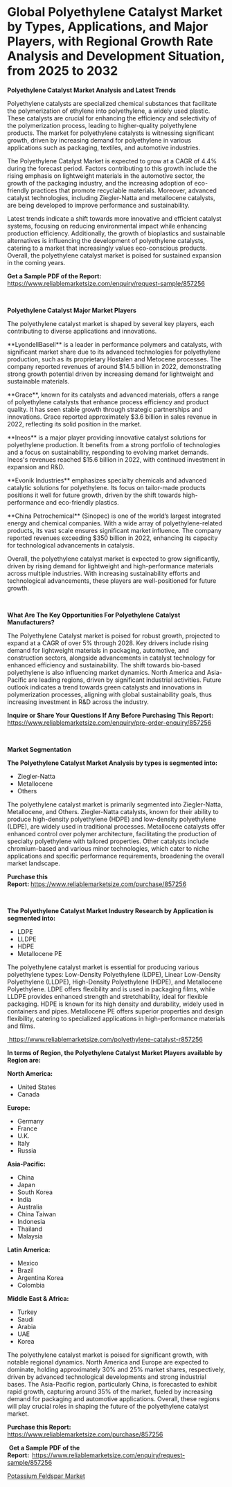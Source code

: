 <p><h1>Global Polyethylene Catalyst Market by Types, Applications, and Major Players, with Regional Growth Rate Analysis and Development Situation, from 2025 to 2032</h1></p><p><strong>Polyethylene Catalyst Market Analysis and Latest Trends</strong></p>
<p><p>Polyethylene catalysts are specialized chemical substances that facilitate the polymerization of ethylene into polyethylene, a widely used plastic. These catalysts are crucial for enhancing the efficiency and selectivity of the polymerization process, leading to higher-quality polyethylene products. The market for polyethylene catalysts is witnessing significant growth, driven by increasing demand for polyethylene in various applications such as packaging, textiles, and automotive industries.</p><p>The Polyethylene Catalyst Market is expected to grow at a CAGR of 4.4% during the forecast period. Factors contributing to this growth include the rising emphasis on lightweight materials in the automotive sector, the growth of the packaging industry, and the increasing adoption of eco-friendly practices that promote recyclable materials. Moreover, advanced catalyst technologies, including Ziegler-Natta and metallocene catalysts, are being developed to improve performance and sustainability.</p><p>Latest trends indicate a shift towards more innovative and efficient catalyst systems, focusing on reducing environmental impact while enhancing production efficiency. Additionally, the growth of bioplastics and sustainable alternatives is influencing the development of polyethylene catalysts, catering to a market that increasingly values eco-conscious products. Overall, the polyethylene catalyst market is poised for sustained expansion in the coming years.</p></p>
<p><strong>Get a Sample PDF of the Report:&nbsp;</strong> <a href="https://www.reliablemarketsize.com/enquiry/request-sample/857256?utm_campaign=2747&utm_medium=2&utm_source=Github&utm_content=ia&utm_term=01042025&utm_id=polyethylene-catalyst">https://www.reliablemarketsize.com/enquiry/request-sample/857256</a></p>
<p>&nbsp;</p>
<p><strong>Polyethylene Catalyst Major Market Players</strong></p>
<p><p>The polyethylene catalyst market is shaped by several key players, each contributing to diverse applications and innovations. </p><p>**LyondellBasell** is a leader in performance polymers and catalysts, with significant market share due to its advanced technologies for polyethylene production, such as its proprietary Hostalen and Metocene processes. The company reported revenues of around $14.5 billion in 2022, demonstrating strong growth potential driven by increasing demand for lightweight and sustainable materials.</p><p>**Grace**, known for its catalysts and advanced materials, offers a range of polyethylene catalysts that enhance process efficiency and product quality. It has seen stable growth through strategic partnerships and innovations. Grace reported approximately $3.6 billion in sales revenue in 2022, reflecting its solid position in the market.</p><p>**Ineos** is a major player providing innovative catalyst solutions for polyethylene production. It benefits from a strong portfolio of technologies and a focus on sustainability, responding to evolving market demands. Ineos's revenues reached $15.6 billion in 2022, with continued investment in expansion and R&D.</p><p>**Evonik Industries** emphasizes specialty chemicals and advanced catalytic solutions for polyethylene. Its focus on tailor-made products positions it well for future growth, driven by the shift towards high-performance and eco-friendly plastics.</p><p>**China Petrochemical** (Sinopec) is one of the world’s largest integrated energy and chemical companies. With a wide array of polyethylene-related products, its vast scale ensures significant market influence. The company reported revenues exceeding $350 billion in 2022, enhancing its capacity for technological advancements in catalysis.</p><p>Overall, the polyethylene catalyst market is expected to grow significantly, driven by rising demand for lightweight and high-performance materials across multiple industries. With increasing sustainability efforts and technological advancements, these players are well-positioned for future growth.</p></p>
<p>&nbsp;</p>
<p><strong>What Are The Key Opportunities For Polyethylene Catalyst Manufacturers?</strong></p>
<p><p>The Polyethylene Catalyst market is poised for robust growth, projected to expand at a CAGR of over 5% through 2028. Key drivers include rising demand for lightweight materials in packaging, automotive, and construction sectors, alongside advancements in catalyst technology for enhanced efficiency and sustainability. The shift towards bio-based polyethylene is also influencing market dynamics. North America and Asia-Pacific are leading regions, driven by significant industrial activities. Future outlook indicates a trend towards green catalysts and innovations in polymerization processes, aligning with global sustainability goals, thus increasing investment in R&D across the industry.</p></p>
<p><strong>Inquire or Share Your Questions If Any Before Purchasing This Report:</strong> <a href="https://www.reliablemarketsize.com/enquiry/pre-order-enquiry/857256?utm_campaign=2747&utm_medium=2&utm_source=Github&utm_content=ia&utm_term=01042025&utm_id=polyethylene-catalyst">https://www.reliablemarketsize.com/enquiry/pre-order-enquiry/857256</a></p>
<p>&nbsp;</p>
<p><strong>Market Segmentation</strong></p>
<p><strong>The Polyethylene Catalyst Market Analysis by types is segmented into:</strong></p>
<p><ul><li>Ziegler-Natta</li><li>Metallocene</li><li>Others</li></ul></p>
<p><p>The polyethylene catalyst market is primarily segmented into Ziegler-Natta, Metallocene, and Others. Ziegler-Natta catalysts, known for their ability to produce high-density polyethylene (HDPE) and low-density polyethylene (LDPE), are widely used in traditional processes. Metallocene catalysts offer enhanced control over polymer architecture, facilitating the production of specialty polyethylene with tailored properties. Other catalysts include chromium-based and various minor technologies, which cater to niche applications and specific performance requirements, broadening the overall market landscape.</p></p>
<p><strong>Purchase this Report:&nbsp;</strong><a href="https://www.reliablemarketsize.com/purchase/857256?utm_campaign=2747&utm_medium=2&utm_source=Github&utm_content=ia&utm_term=01042025&utm_id=polyethylene-catalyst">https://www.reliablemarketsize.com/purchase/857256</a></p>
<p>&nbsp;</p>
<p><strong>The Polyethylene Catalyst Market Industry Research by Application is segmented into:</strong></p>
<p><ul><li>LDPE</li><li>LLDPE</li><li>HDPE</li><li>Metallocene PE</li></ul></p>
<p><p>The polyethylene catalyst market is essential for producing various polyethylene types: Low-Density Polyethylene (LDPE), Linear Low-Density Polyethylene (LLDPE), High-Density Polyethylene (HDPE), and Metallocene Polyethylene. LDPE offers flexibility and is used in packaging films, while LLDPE provides enhanced strength and stretchability, ideal for flexible packaging. HDPE is known for its high density and durability, widely used in containers and pipes. Metallocene PE offers superior properties and design flexibility, catering to specialized applications in high-performance materials and films.</p></p>
<p><a href="https://www.reliablemarketsize.com/polyethylene-catalyst-r857256?utm_campaign=2747&utm_medium=2&utm_source=Github&utm_content=ia&utm_term=01042025&utm_id=polyethylene-catalyst">&nbsp;https://www.reliablemarketsize.com/polyethylene-catalyst-r857256</a></p>
<p><strong>In terms of Region, the Polyethylene Catalyst Market Players available by Region are:</strong></p>
<p>
    <p> <strong> North America: </strong>
        <ul>
            <li>United States</li>
            <li>Canada</li>
        </ul>
        </p> 
    <p> <strong> Europe: </strong>
        <ul>
            <li>Germany</li>
            <li>France</li>
            <li>U.K.</li>
            <li>Italy</li>
            <li>Russia</li>
        </ul>
        </p> 
    <p> <strong> Asia-Pacific: </strong>
        <ul>
            <li>China</li>
            <li>Japan</li>
            <li>South Korea</li>
            <li>India</li>
            <li>Australia</li>
            <li>China Taiwan</li>
            <li>Indonesia</li>
            <li>Thailand</li>
            <li>Malaysia</li>
        </ul>
        </p> 
    <p> <strong> Latin America: </strong>
        <ul>
            <li>Mexico</li>
            <li>Brazil</li>
            <li>Argentina Korea</li>
            <li>Colombia</li>
        </ul>
        </p> 
    <p> <strong> Middle East & Africa: </strong>
        <ul>
            <li>Turkey</li>
            <li>Saudi</li>
            <li>Arabia</li>
            <li>UAE</li>
            <li>Korea</li>
        </ul>
    </p>
    </p>
<p><p>The polyethylene catalyst market is poised for significant growth, with notable regional dynamics. North America and Europe are expected to dominate, holding approximately 30% and 25% market shares, respectively, driven by advanced technological developments and strong industrial bases. The Asia-Pacific region, particularly China, is forecasted to exhibit rapid growth, capturing around 35% of the market, fueled by increasing demand for packaging and automotive applications. Overall, these regions will play crucial roles in shaping the future of the polyethylene catalyst market.</p></p>
<p><strong>Purchase this Report: </strong><a href="https://www.reliablemarketsize.com/purchase/857256?utm_campaign=2747&utm_medium=2&utm_source=Github&utm_content=ia&utm_term=01042025&utm_id=polyethylene-catalyst">https://www.reliablemarketsize.com/purchase/857256</a></p>
<p>&nbsp;<strong>Get a Sample PDF of the Report:&nbsp;&nbsp;</strong><a href="https://www.reliablemarketsize.com/enquiry/request-sample/857256?utm_campaign=2747&utm_medium=2&utm_source=Github&utm_content=ia&utm_term=01042025&utm_id=polyethylene-catalyst">https://www.reliablemarketsize.com/enquiry/request-sample/857256</a></p>
<p><strong></strong></p>
<p><p><a href="https://github.com/tselahiara/Market-Research-Report-List-1/blob/main/potassium-feldspar-market.md?utm_campaign=2747&utm_medium=2&utm_source=Github&utm_content=ia&utm_term=01042025&utm_id=polyethylene-catalyst">Potassium Feldspar Market</a></p></p>